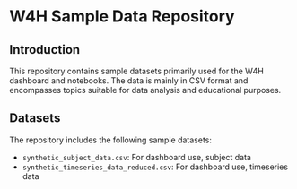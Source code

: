 # W4H Sample Data Repository

## Introduction

This repository contains sample datasets primarily used for the W4H dashboard and notebooks. The data is mainly in CSV format and encompasses topics suitable for data analysis and educational purposes.

## Datasets

The repository includes the following sample datasets:

- `synthetic_subject_data.csv`: For dashboard use, subject data
- `synthetic_timeseries_data_reduced.csv`: For dashboard use, timeseries data
  
